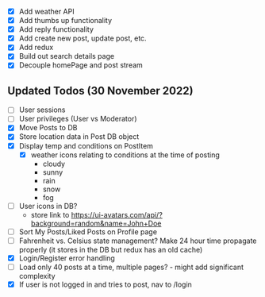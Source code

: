 -   [x] Add weather API
-   [x] Add thumbs up functionality
-   [x] Add reply functionality
-   [x] Add create new post, update post, etc.
-   [x] Add redux
-   [x] Build out search details page
-   [x] Decouple homePage and post stream

## Updated Todos (30 November 2022)

-   [ ] User sessions
-   [ ] User privileges (User vs Moderator)
-   [x] Move Posts to DB
-   [x] Store location data in Post DB object
-   [x] Display temp and conditions on PostItem
    -   [x] weather icons relating to conditions at the time of posting
        -   cloudy
        -   sunny
        -   rain
        -   snow
        -   fog
-   [ ] User icons in DB?
    -   store link to https://ui-avatars.com/api/?background=random&name=John+Doe
-   [ ] Sort My Posts/Liked Posts on Profile page
-   [ ] Fahrenheit vs. Celsius state management? Make 24 hour time propagate properly (it stores in the DB but redux has an old cache)
-   [x] Login/Register error handling
-   [ ] Load only 40 posts at a time, multiple pages? - might add significant complexity
-   [x] If user is not logged in and tries to post, nav to /login
